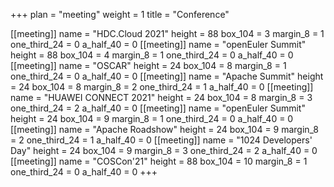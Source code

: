 +++ 
plan = "meeting"
weight = 1
title = "Conference"


[[meeting]]
    name = "HDC.Cloud 2021"
    height = 88
    box_104 = 3
    margin_8 = 1
    one_third_24 = 0
    a_half_40 = 0
[[meeting]]
    name = "openEuler Summit"
    height = 88
    box_104 = 4
    margin_8 = 1
    one_third_24 = 0
    a_half_40 = 0
[[meeting]]
    name = "OSCAR"
    height = 24
    box_104 = 8
    margin_8 = 1
    one_third_24 = 0
    a_half_40 = 0
[[meeting]]
    name = "Apache Summit"
    height = 24
    box_104 = 8
    margin_8 = 2
    one_third_24 = 1
    a_half_40 = 0
[[meeting]]
    name = "HUAWEI CONNECT 2021"
    height = 24
    box_104 = 8
    margin_8 = 3
    one_third_24 = 2
    a_half_40 = 0
[[meeting]]
    name = "openEuler Summit"
    height = 24
    box_104 = 9
    margin_8 = 1
    one_third_24 = 0
    a_half_40 = 0
[[meeting]]
    name = "Apache Roadshow"
    height = 24
    box_104 = 9
    margin_8 = 2
    one_third_24 = 1
    a_half_40 = 0
[[meeting]]
    name = "1024 Developers' Day"
    height = 24
    box_104 = 9
    margin_8 = 3
    one_third_24 = 2
    a_half_40 = 0
[[meeting]]
    name = "COSCon'21"
    height = 88
    box_104 = 10
    margin_8 = 1
    one_third_24 = 0
    a_half_40 = 0
+++